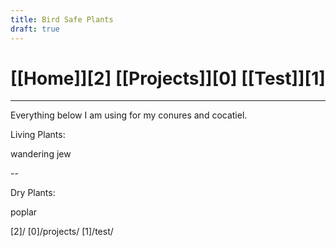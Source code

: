 ```yaml
---
title: Bird Safe Plants
draft: true
---
```

# [[Home]][2]   [[Projects]][0]   [[Test]][1]
---

Everything below I am using for my conures and cocatiel.

Living Plants:

wandering jew

--

Dry Plants:

poplar


[2]/
[0]/projects/
[1]/test/
